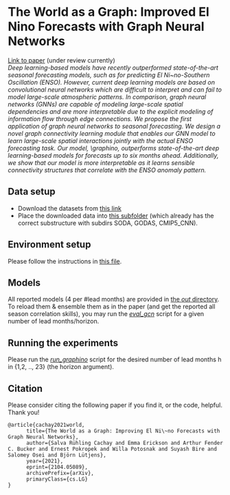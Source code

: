 # The World as a Graph: Improved El Nino Forecasts with Graph Neural Networks 
[Link to paper](https://arxiv.org/abs/2104.05089) (under review currently) <br>
*Deep learning-based models have recently outperformed state-of-the-art seasonal forecasting models, such as for predicting 
El Ni\~no-Southern Oscillation (ENSO). 
However, current deep learning models are based on convolutional neural networks which are difficult to interpret and can fail to model large-scale atmospheric patterns. In comparison, graph neural networks (GNNs) are capable of modeling large-scale spatial dependencies and are more interpretable due to the explicit modeling of information flow through edge connections.
We propose the first application of graph neural networks to seasonal forecasting.
We design a novel graph connectivity learning module that enables our GNN model to learn large-scale spatial interactions jointly with the actual ENSO forecasting task.
Our model, \graphino, outperforms state-of-the-art deep learning-based
models for forecasts up to six months ahead.
Additionally, we show that our model is more interpretable as it learns sensible connectivity structures that correlate with the ENSO anomaly pattern.*

## Data setup
- Download the datasets from [this link](https://drive.google.com/drive/folders/15L2cvpAQv_c6c6gmJ8RnR2tQ_mHQR9Oz?usp=sharing)
- Place the downloaded data into [this subfolder](Data) (which already has the correct substructure with subdirs SODA, GODAS, CMIP5_CNN).

## Environment setup
Please follow the instructions in [this file](ENVIRONMENT.md).

## Models

All reported models (4 per #lead months) are provided in [the *out* directory](out/).
To reload them & ensemble them as in the paper (and get the reported all season correlation skills), 
you may run the [*eval_gcn*](eval_gcn.py) script for a given number of lead months/horizon.

## Running the experiments

Please run the [*run_graphino*](run_graphino.py) script for the desired number of lead months h in {1,2, .., 23} (the horizon argument).

## Citation

Please consider citing the following paper if you find it, or the code, helpful. Thank you!

    @article{cachay2021world,
          title={The World as a Graph: Improving El Ni\~no Forecasts with Graph Neural Networks}, 
          author={Salva Rühling Cachay and Emma Erickson and Arthur Fender C. Bucker and Ernest Pokropek and Willa Potosnak and Suyash Bire and Salomey Osei and Björn Lütjens},
          year={2021},
          eprint={2104.05089},
          archivePrefix={arXiv},
          primaryClass={cs.LG}
    }
